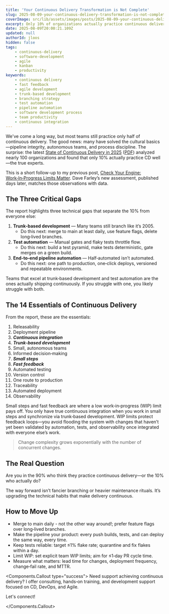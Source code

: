 ```yaml
---
title: 'Your Continuous Delivery Transformation is Not Complete'
slug: 2025-08-09-your-continuous-delivery-transformation-is-not-complete
coverImage: src/lib/assets/images/posts/2025-08-09-your-continuous-delivery-transformation-is-not-complete/cover.png
excerpt: Only 10% of organizations actually practice continuous delivery well—are you one of them?
date: 2025-08-09T20:00:21.109Z
updated: null
authorId: jloos
hidden: false
tags:
    - continuous-delivery
    - software-development
    - agile
    - kanban
    - productivity
keywords:
    - continuous delivery
    - fast feedback
    - agile development
    - trunk-based development
    - branching strategy
    - test automation
    - pipeline automation
    - software development process
    - team productivity
    - continuous integration
---
```


<script>
    import { authors } from '$lib/data/authors';
    import Author from '$lib/components/molecules/Author.svelte';
    const jloos = authors.jloos;
</script>

We've come a long way, but most teams still practice only half of continuous delivery. The good
news: many have solved the cultural basics—pipeline integrity, autonomous teams, and process
discipline. The surprise: the latest
[State of Continuous Delivery in 2025](https://continuous-delivery.co.uk/cd-assessment/index)
([PDF](https://continuous-delivery.co.uk/downloads/The%20State%20of%20CD%202025.pdf)) analyzed
nearly 100 organizations and found that only 10% actually practice CD well—the true experts.

This is a short follow-up to my previous post,
[Check Your Engine: Work‑In‑Progress Limits Matter](/2025-07-26-check-engine-work-progress-limit-matters).
Dave Farley’s new assessment, published days later, matches those observations with data.

## The Three Critical Gaps

The report highlights three technical gaps that separate the 10% from everyone else:

1. **Trunk‑based development** — Many teams still branch like it’s 2005.
    - Do this next: merge to main at least daily, use feature flags, delete long‑lived branches.
2. **Test automation** — Manual gates and flaky tests throttle flow.
    - Do this next: build a test pyramid, make tests deterministic, gate merges on a green build.
3. **End‑to‑end pipeline automation** — Half‑automated isn’t automated.
    - Do this next: one path to production, one‑click deploys, versioned and repeatable
      environments.

Teams that excel at trunk‑based development and test automation are the ones actually shipping
continuously. If you struggle with one, you likely struggle with both.

## The 14 Essentials of Continuous Delivery

From the report, these are the essentials:

1. Releasability
2. Deployment pipeline
3. _**Continuous integration**_
4. _**Trunk‑based development**_
5. Small, autonomous teams
6. Informed decision‑making
7. _**Small steps**_
8. _**Fast feedback**_
9. Automated testing
10. Version control
11. One route to production
12. Traceability
13. Automated deployment
14. Observability

Small steps and fast feedback are where a low work‑in‑progress (WIP) limit pays off. You only have
true continuous integration when you work in small steps and synchronize via trunk‑based
development. WIP limits protect feedback loops—you avoid flooding the system with changes that
haven’t yet been validated by automation, tests, and observability once integrated with everyone
else’s work.

> Change complexity grows exponentially with the number of concurrent changes.

## The Real Question

Are you in the 90% who think they practice continuous delivery—or the 10% who actually do?

The way forward isn’t fancier branching or heavier maintenance rituals. It’s upgrading the technical
habits that make delivery continuous.

## How to Move Up

- Merge to main daily - not the other way around!; prefer feature flags over long‑lived branches.
- Make the pipeline your product: every push builds, tests, and can deploy the same way, every time.
- Keep tests reliable: target ≤1% flake rate; quarantine and fix flakes within a day.
- Limit WIP: set explicit team WIP limits; aim for ≤1‑day PR cycle time.
- Measure what matters: lead time for changes, deployment frequency, change‑fail rate, and MTTR.

<Components.Callout type="success"> Need support achieving continuous delivery? I offer consulting,
hands‑on training, and development support focused on CD, DevOps, and Agile.

Let's connect!

<Author author={jloos} />

</Components.Callout>
